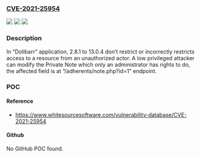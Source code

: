 ### [CVE-2021-25954](https://cve.mitre.org/cgi-bin/cvename.cgi?name=CVE-2021-25954)
![](https://img.shields.io/static/v1?label=Product&message=dolibarr&color=blue)
![](https://img.shields.io/static/v1?label=Version&message=%3E%3D%202.8.1%20&color=brighgreen)
![](https://img.shields.io/static/v1?label=Vulnerability&message=CWE-284%20Improper%20Access%20Control&color=brighgreen)

### Description

In “Dolibarr” application, 2.8.1 to 13.0.4 don’t restrict or incorrectly restricts access to a resource from an unauthorized actor. A low privileged attacker can modify the Private Note which only an administrator has rights to do, the affected field is at “/adherents/note.php?id=1” endpoint.

### POC

#### Reference
- https://www.whitesourcesoftware.com/vulnerability-database/CVE-2021-25954

#### Github
No GitHub POC found.

